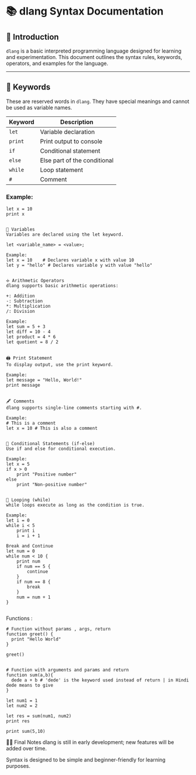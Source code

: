 # 📚 dlang Syntax Documentation

## 📝 Introduction

`dlang` is a basic interpreted programming language designed for learning and experimentation. This document outlines the syntax rules, keywords, operators, and examples for the language.

---

## 🔑 Keywords

These are reserved words in `dlang`. They have special meanings and cannot be used as variable names.

| Keyword | Description                  |
| ------- | ---------------------------- |
| `let`   | Variable declaration         |
| `print` | Print output to console      |
| `if`    | Conditional statement        |
| `else`  | Else part of the conditional |
| `while` | Loop statement               |
| `#`     | Comment                      |

### Example:

```dlang
let x = 10
print x


📐 Variables
Variables are declared using the let keyword.

let <variable_name> = <value>;

Example:
let x = 10    # Declares variable x with value 10
let y = "hello" # Declares variable y with value "hello"


➗ Arithmetic Operators
dlang supports basic arithmetic operations:

+: Addition
-: Subtraction
*: Multiplication
/: Division

Example:
let sum = 5 + 3
let diff = 10 - 4
let product = 4 * 6
let quotient = 8 / 2


🖨️ Print Statement
To display output, use the print keyword.

Example:
let message = "Hello, World!"
print message


🖋️ Comments
dlang supports single-line comments starting with #.

Example:
# This is a comment
let x = 10 # This is also a comment


🔄 Conditional Statements (if-else)
Use if and else for conditional execution.

Example:
let x = 5
if x > 0
    print "Positive number"
else
    print "Non-positive number"


🔁 Looping (while)
while loops execute as long as the condition is true.

Example:
let i = 0
while i < 5
    print i
    i = i + 1

Break and Continue
let num = 0
while num < 10 {
    print num
    if num == 5 {
        continue
    }
    if num == 8 {
        break
    }
    num = num + 1
}


```

Functions :

```dlang
# Function without params , args, return
function greet() {
  print "Hello World"
}

greet()


# Function with arguments and params and return
function sum(a,b){
  dede a + b # 'dede' is the keyword used instead of return | in Hindi dede means to give
}

let num1 = 1
let num2 = 2

let res = sum(num1, num2)
print res

print sum(5,10)
```

🧑‍💻 Final Notes
dlang is still in early development; new features will be added over time.

Syntax is designed to be simple and beginner-friendly for learning purposes.
